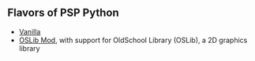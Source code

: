 ## Flavors of PSP Python

* [Vanilla](https://pierrelouys.github.io/PSPStacklessPythonDocs/)
* [OSLib Mod](https://pierrelouys.github.io/PSP-StacklessPythonOSLibMOD/), with support for OldSchool Library (OSLib), a 2D graphics library
